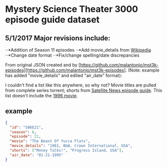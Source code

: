 # Mystery Science Theater 3000 episode guide dataset

## 5/1/2017 Major revisions include:
⋅⋅*Addition of Season 11 episodes
⋅⋅*Add movie_details from [Wikipedia][wikipedia]
⋅⋅*Change date format
⋅⋅*Fix/change spelling/date discrepancies

From original JSON created and by [https://github.com/malantonio/mst3k-episodes][https://github.com/malantonio/mst3k-episodes]. (Note: example has added "movie_details" and edited "air_date" format):

I couldn't find a list like this anywhere, so why not? Movie titles are pulled
from complete series torrent; shorts from [Satellite News episode guide][sneq].
This list doesn't include the [1996 movie][mst3ktm].

## example

```json
{
  "id": "S06E21",
  "season": 6,
  "episode": 21,
  "movie": "The Beast Of Yucca Flats",
  "movie_details": "1961, B&W, Crown International, USA",
  "shorts": ["Money Talks!", "Progress Island, USA"],
  "air_date": "01-21-1995"
}
```

[sneq]: http://www.mst3kinfo.com/?page_id=20112
[mst3ktm]: http://www.imdb.com/title/tt0117128
[wikipedia]: https://en.wikipedia.org/wiki/List_of_Mystery_Science_Theater_3000_episodes
[https://github.com/malantonio/mst3k-episodes]: https://github.com/malantonio/mst3k-episodes